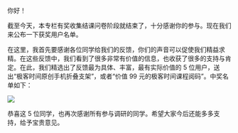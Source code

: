 你好！

截至今天，本专栏有奖收集结课问卷阶段就结束了，十分感谢你的参与。现在我们来公布一下获奖用户名单。

在这里，我首先要感谢各位同学给我们的反馈，你们的声音可以促使我们精益求精。在这些反馈中，我们看到了很多非常有价值的信息，也收获了很多的支持与肯定。在此，我们精选出了反馈最为具体、丰富，最有实际价值的 5 位用户，送出“极客时间原创手机折叠支架”，或者“价值 99 元的极客时间课程阅码”。中奖名单如下：

![](https://static001.geekbang.org/resource/image/10/55/10f364f6c99b00ad6409fd93fd04b055.jpg?wh=1686*690)

恭喜这 5 位同学，也再次感谢所有参与调研的同学。希望大家今后还能多多支持，给予宝贵意见。